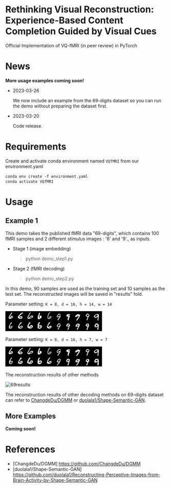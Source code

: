 # Rethinking Visual Reconstruction: Experience-Based Content Completion Guided by Visual Cues
Official Implementation of VQ-fMRI (in peer review) in PyTorch

# News
**More usage examples coming soon!**
* 2023-03-26

  We now include an example from the 69-digits dataset so you can run the demo without preparing the dataset first.
  
* 2023-03-20

  Code release.
  
# Requirements
Create and activate conda environment named `VQfMRI` from our environment.yaml

```
conda env create -f environment.yaml
conda activate VQfMRI
```

# Usage
## Example 1
This demo takes the published fMRI data "69-digits", which contains 100 fMRI samples and 2 different stimulus images : '6' and '9'., as inputs.
* Stage 1 (image embedding)

  > python demo_step1.py
* Stage 2 (fMRI decoding)

  > python demo_step2.py
  
In this demo, 90 samples are used as the training set and 10 samples as the test set. The reconstructed images will be saved in "results" fold. 

Parameter setting: `K = 8, d = 16, h = 14, w = 14`

![example_results_f2](https://github.com/anonymousJX/VQ-fMRI/blob/main/examples/example_results_f2.png)

Parameter setting: `K = 8, d = 16, h = 7, w = 7`

![example_results_f4](https://github.com/anonymousJX/VQ-fMRI/blob/main/examples/example_results_f4.png)

The reconstruction results of other methods

![69results](https://github.com/ChangdeDu/DGMM/blob/master/69results.png)

The reconstruction results of other decoding methods on 69-digits dataset can refer to [ChangdeDu/DGMM](https://github.com/ChangdeDu/DGMM) or [duolala1/Shape-Semantic-GAN](https://github.com/duolala1/Reconstructing-Perceptive-Images-from-Brain-Activity-by-Shape-Semantic-GAN).

## More Examples
**Coming soon!**


# References
* [ChangdeDu/DGMM] https://github.com/ChangdeDu/DGMM
* [duolala1/Shape-Semantic-GAN] https://github.com/duolala1/Reconstructing-Perceptive-Images-from-Brain-Activity-by-Shape-Semantic-GAN
